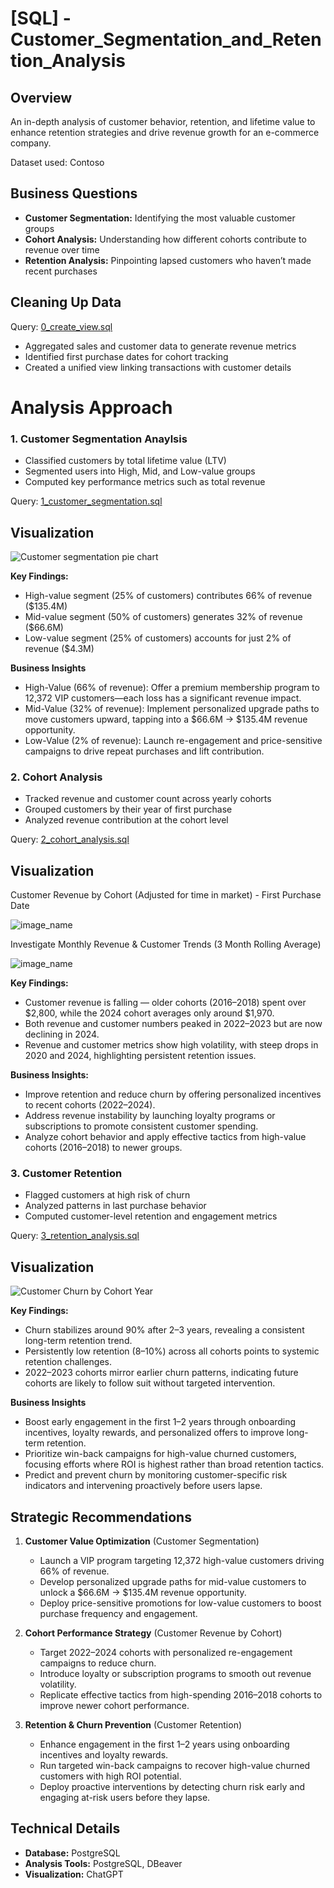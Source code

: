  # [SQL] - Customer_Segmentation_and_Retention_Analysis

 ## Overview
An in-depth analysis of customer behavior, retention, and lifetime value to enhance retention strategies and drive revenue growth for an e-commerce company.

Dataset used: Contoso

## Business Questions

* **Customer Segmentation:** Identifying the most valuable customer groups
* **Cohort Analysis:** Understanding how different cohorts contribute to revenue over time
* **Retention Analysis:** Pinpointing lapsed customers who haven’t made recent purchases

## Cleaning Up Data

 Query: [0_create_view.sql](1_customer_segmentation.sql)

- Aggregated sales and customer data to generate revenue metrics
- Identified first purchase dates for cohort tracking
- Created a unified view linking transactions with customer details

 # Analysis Approach

 ### 1. Customer Segmentation Anaylsis

- Classified customers by total lifetime value (LTV)
- Segmented users into High, Mid, and Low-value groups
- Computed key performance metrics such as total revenue


 Query: [1_customer_segmentation.sql](1_customer_segmentation.sql)

 ## Visualization ##

 ![Customer segmentation pie chart](images/6.3_customer_segementation.png)

 **Key Findings:**

* High-value segment (25% of customers) contributes 66% of revenue (\$135.4M)
* Mid-value segment (50% of customers) generates 32% of revenue (\$66.6M)
* Low-value segment (25% of customers) accounts for just 2% of revenue (\$4.3M)


 **Business Insights**
- High-Value (66% of revenue): Offer a premium membership program to 12,372 VIP customers—each loss has a significant revenue impact.
- Mid-Value (32% of revenue): Implement personalized upgrade paths to move customers upward, tapping into a $66.6M → $135.4M revenue opportunity.
- Low-Value (2% of revenue): Launch re-engagement and price-sensitive campaigns to drive repeat purchases and lift contribution.

 ### 2. Cohort Analysis
- Tracked revenue and customer count across yearly cohorts
- Grouped customers by their year of first purchase
- Analyzed revenue contribution at the cohort level

 Query: [2_cohort_analysis.sql](/2_cohort_analysis.sql)


 ## Visualization ##

 Customer Revenue by Cohort (Adjusted for time in market) - First Purchase Date

 ![image_name](images/5.2_customer_revenue_normalized.png)

 Investigate Monthly Revenue & Customer Trends (3 Month Rolling Average)

![image_name](images/5.2_monthly_revenue_customers_3mo.png)

 **Key Findings:**
 
* Customer revenue is falling — older cohorts (2016–2018) spent over \$2,800, while the 2024 cohort averages only around \$1,970.
* Both revenue and customer numbers peaked in 2022–2023 but are now declining in 2024.
* Revenue and customer metrics show high volatility, with steep drops in 2020 and 2024, highlighting persistent retention issues.


 **Business Insights:**

* Improve retention and reduce churn by offering personalized incentives to recent cohorts (2022–2024).
* Address revenue instability by launching loyalty programs or subscriptions to promote consistent customer spending.
* Analyze cohort behavior and apply effective tactics from high-value cohorts (2016–2018) to newer groups.

### 3. Customer Retention

- Flagged customers at high risk of churn
- Analyzed patterns in last purchase behavior
- Computed customer-level retention and engagement metrics

 Query: [3_retention_analysis.sql](3_retention_analysis.sql)

 ## Visualization ##

 ![Customer Churn by Cohort Year](images/7.3_customer_churn_cohort_year.png)

 **Key Findings:**
- Churn stabilizes around 90% after 2–3 years, revealing a consistent long-term retention trend.
- Persistently low retention (8–10%) across all cohorts points to systemic retention challenges.
- 2022–2023 cohorts mirror earlier churn patterns, indicating future cohorts are likely to follow suit without targeted intervention.

 **Business Insights**
- Boost early engagement in the first 1–2 years through onboarding incentives, loyalty rewards, and personalized offers to improve long-term retention.
- Prioritize win-back campaigns for high-value churned customers, focusing efforts where ROI is highest rather than broad retention tactics.
- Predict and prevent churn by monitoring customer-specific risk indicators and intervening proactively before users lapse.

 ## Strategic Recommendations

1. **Customer Value Optimization** (Customer Segmentation)  
   - Launch a VIP program targeting 12,372 high-value customers driving 66% of revenue.
   - Develop personalized upgrade paths for mid-value customers to unlock a $66.6M → $135.4M revenue opportunity.
   - Deploy price-sensitive promotions for low-value customers to boost purchase frequency and engagement.

2. **Cohort Performance Strategy** (Customer Revenue by Cohort)  
   - Target 2022–2024 cohorts with personalized re-engagement campaigns to reduce churn.
   - Introduce loyalty or subscription programs to smooth out revenue volatility.
   - Replicate effective tactics from high-spending 2016–2018 cohorts to improve newer cohort performance.
3. **Retention & Churn Prevention** (Customer Retention)  
   - Enhance engagement in the first 1–2 years using onboarding incentives and loyalty rewards.
   - Run targeted win-back campaigns to recover high-value churned customers with high ROI potential.
   - Deploy proactive interventions by detecting churn risk early and engaging at-risk users before they lapse.

## Technical Details

- **Database:** PostgreSQL  
- **Analysis Tools:** PostgreSQL, DBeaver
- **Visualization:** ChatGPT
